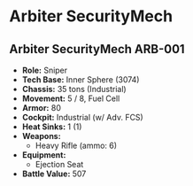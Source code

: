 # Arbiter SecurityMech
## Arbiter SecurityMech ARB-001
- **Role:** Sniper
- **Tech Base:** Inner Sphere (3074)
- **Chassis:** 35 tons (Industrial)
- **Movement:** 5 / 8, Fuel Cell
- **Armor:** 80
- **Cockpit:** Industrial (w/ Adv. FCS)
- **Heat Sinks:** 1 (1)
- **Weapons:**
  - Heavy Rifle (ammo: 6)
- **Equipment:**
  - Ejection Seat
- **Battle Value:** 507

